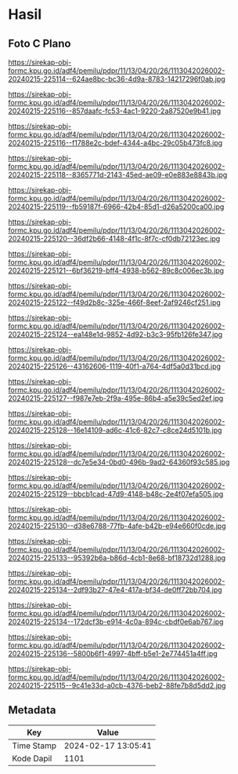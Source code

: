 # Hasil

## Foto C Plano

https://sirekap-obj-formc.kpu.go.id/adf4/pemilu/pdpr/11/13/04/20/26/1113042026002-20240215-225114--624ae8bc-bc36-4d9a-8783-14217296f0ab.jpg

https://sirekap-obj-formc.kpu.go.id/adf4/pemilu/pdpr/11/13/04/20/26/1113042026002-20240215-225116--857daafc-fc53-4ac1-9220-2a87520e9b41.jpg

https://sirekap-obj-formc.kpu.go.id/adf4/pemilu/pdpr/11/13/04/20/26/1113042026002-20240215-225116--f1788e2c-bdef-4344-a4bc-29c05b473fc8.jpg

https://sirekap-obj-formc.kpu.go.id/adf4/pemilu/pdpr/11/13/04/20/26/1113042026002-20240215-225118--8365771d-2143-45ed-ae09-e0e883e8843b.jpg

https://sirekap-obj-formc.kpu.go.id/adf4/pemilu/pdpr/11/13/04/20/26/1113042026002-20240215-225119--fb59187f-6966-42b4-85d1-d26a5200ca00.jpg

https://sirekap-obj-formc.kpu.go.id/adf4/pemilu/pdpr/11/13/04/20/26/1113042026002-20240215-225120--36df2b66-4148-4f1c-8f7c-cf0db72123ec.jpg

https://sirekap-obj-formc.kpu.go.id/adf4/pemilu/pdpr/11/13/04/20/26/1113042026002-20240215-225121--6bf36219-bff4-4938-b562-89c8c006ec3b.jpg

https://sirekap-obj-formc.kpu.go.id/adf4/pemilu/pdpr/11/13/04/20/26/1113042026002-20240215-225122--f49d2b8c-325e-466f-8eef-2af9246cf251.jpg

https://sirekap-obj-formc.kpu.go.id/adf4/pemilu/pdpr/11/13/04/20/26/1113042026002-20240215-225124--ea148e1d-9852-4d92-b3c3-95fb126fe347.jpg

https://sirekap-obj-formc.kpu.go.id/adf4/pemilu/pdpr/11/13/04/20/26/1113042026002-20240215-225126--43162606-1119-40f1-a764-4df5a0d31bcd.jpg

https://sirekap-obj-formc.kpu.go.id/adf4/pemilu/pdpr/11/13/04/20/26/1113042026002-20240215-225127--f987e7eb-2f9a-495e-86b4-a5e39c5ed2ef.jpg

https://sirekap-obj-formc.kpu.go.id/adf4/pemilu/pdpr/11/13/04/20/26/1113042026002-20240215-225128--16e14109-ad6c-41c6-82c7-c8ce24d5101b.jpg

https://sirekap-obj-formc.kpu.go.id/adf4/pemilu/pdpr/11/13/04/20/26/1113042026002-20240215-225128--dc7e5e34-0bd0-496b-9ad2-64360f93c585.jpg

https://sirekap-obj-formc.kpu.go.id/adf4/pemilu/pdpr/11/13/04/20/26/1113042026002-20240215-225129--bbcb1cad-47d9-4148-b48c-2e4f07efa505.jpg

https://sirekap-obj-formc.kpu.go.id/adf4/pemilu/pdpr/11/13/04/20/26/1113042026002-20240215-225130--d38e6788-77fb-4afe-b42b-e94e660f0cde.jpg

https://sirekap-obj-formc.kpu.go.id/adf4/pemilu/pdpr/11/13/04/20/26/1113042026002-20240215-225133--95392b6a-b86d-4cb1-8e68-bf18732d1288.jpg

https://sirekap-obj-formc.kpu.go.id/adf4/pemilu/pdpr/11/13/04/20/26/1113042026002-20240215-225134--2df93b27-47e4-417a-bf34-de0ff72bb704.jpg

https://sirekap-obj-formc.kpu.go.id/adf4/pemilu/pdpr/11/13/04/20/26/1113042026002-20240215-225134--172dcf3b-e914-4c0a-894c-cbdf0e6ab767.jpg

https://sirekap-obj-formc.kpu.go.id/adf4/pemilu/pdpr/11/13/04/20/26/1113042026002-20240215-225136--5800b6f1-4997-4bff-b5e1-2e774451a4ff.jpg

https://sirekap-obj-formc.kpu.go.id/adf4/pemilu/pdpr/11/13/04/20/26/1113042026002-20240215-225115--9c41e33d-a0cb-4376-beb2-88fe7b8d5dd2.jpg


## Metadata

| Key        | Value               |
| ---------- | ------------------- |
| Time Stamp | 2024-02-17 13:05:41 |
| Kode Dapil | 1101                |



